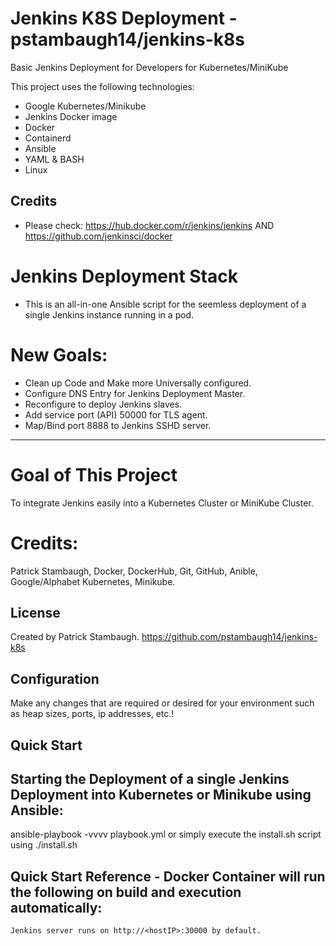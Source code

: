 # Jenkins K8S Deployment - pstambaugh14/jenkins-k8s

Basic Jenkins Deployment for Developers for Kubernetes/MiniKube

This project uses the following technologies:

- Google Kubernetes/Minikube
- Jenkins Docker image
- Docker
- Containerd
- Ansible
- YAML & BASH
- Linux

## Credits

- Please check: https://hub.docker.com/r/jenkins/jenkins AND
                https://github.com/jenkinsci/docker

# Jenkins Deployment Stack
- This is an all-in-one Ansible script for the seemless deployment of a single Jenkins instance running in a pod.

# New Goals:
- Clean up Code and Make more Universally configured.
- Configure DNS Entry for Jenkins Deployment Master.
- Reconfigure to deploy Jenkins slaves.
- Add service port (API) 50000 for TLS agent.
- Map/Bind port 8888 to Jenkins SSHD server.

-----------------------------------------------------------------------------------------------------------------------------

# Goal of This Project
To integrate Jenkins easily into a Kubernetes Cluster or MiniKube Cluster.


# Credits:
Patrick Stambaugh, Docker, DockerHub, Git, GitHub, Anible, Google/Alphabet Kubernetes, Minikube.

## License

Created by Patrick Stambaugh.
https://github.com/pstambaugh14/jenkins-k8s

## Configuration

Make any changes that are required or desired for your environment such as heap sizes, ports, ip addresses, etc.!

## Quick Start

## Starting the Deployment of a single Jenkins Deployment into Kubernetes or Minikube using Ansible:
ansible-playbook -vvvv playbook.yml
or
simply execute the install.sh script using ./install.sh


## Quick Start Reference - Docker Container will run the following on build and execution automatically:

```
Jenkins server runs on http://<hostIP>:30000 by default.
```
